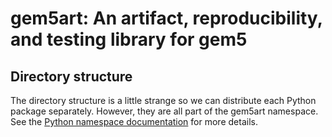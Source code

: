 # gem5art: An artifact, reproducibility, and testing library for gem5


## Directory structure

The directory structure is a little strange so we can distribute each Python package separately.
However, they are all part of the gem5art namespace.
See the [Python namespace documentation](https://packaging.python.org/guides/packaging-namespace-packages/) for more details.
